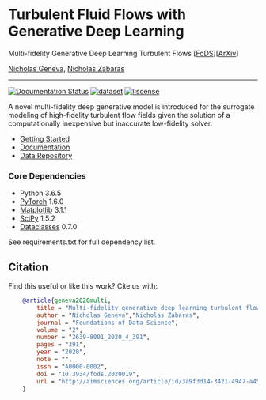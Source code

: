 # Turbulent Fluid Flows with Generative Deep Learning
Multi-fidelity Generative Deep Learning Turbulent Flows [[FoDS](http://aimsciences.org//article/id/3a9f3d14-3421-4947-a45f-a9cc74edd097)][[ArXiv](https://arxiv.org/abs/2006.04731)]

[Nicholas Geneva](http://nicholasgeneva.com/), [Nicholas Zabaras](https://cics.nd.edu)

---
[![Documentation Status](https://readthedocs.org/projects/deep-turbulence/badge/?version=latest)](https://deep-turbulence.readthedocs.io/en/latest/?badge=latest) [![dataset](https://zenodo.org/badge/DOI/10.5281/zenodo.4311698.svg)](https://doi.org/10.5281/zenodo.4311698) [![liscense](https://img.shields.io/github/license/zabaras/deep-turbulence)](https://github.com/zabaras/deep-turbulence/blob/master/LICENSE)

A novel multi-fidelity deep generative model is introduced for the surrogate modeling of high-fidelity turbulent flow fields given the solution of a computationally inexpensive but inaccurate low-fidelity solver.

- [Getting Started](https://deep-turbulence.readthedocs.io/en/latest/start.html)
- [Documentation](https://deep-turbulence.readthedocs.io/en/latest/index.html)
- [Data Repository](https://doi.org/10.5281/zenodo.4298896)

### Core Dependencies
* Python 3.6.5
* [PyTorch](https://pytorch.org/) 1.6.0
* [Matplotlib](https://matplotlib.org/) 3.1.1
* [SciPy](https://www.scipy.org/) 1.5.2
* [Dataclasses](https://docs.python.org/3/library/dataclasses.html) 0.7.0

See requirements.txt for full dependency list.

## Citation
Find this useful or like this work? Cite us with:
```bibtex
    @article{geneva2020multi,
        title = "Multi-fidelity generative deep learning turbulent flows",
        author = "Nicholas Geneva","Nicholas Zabaras",
        journal = "Foundations of Data Science",
        volume = "2",
        number = "2639-8001_2020_4_391",
        pages = "391",
        year = "2020",
        note = "",
        issn = "A0000-0002",
        doi = "10.3934/fods.2020019",
        url = "http://aimsciences.org/article/id/3a9f3d14-3421-4947-a45f-a9cc74edd097"
    }
```